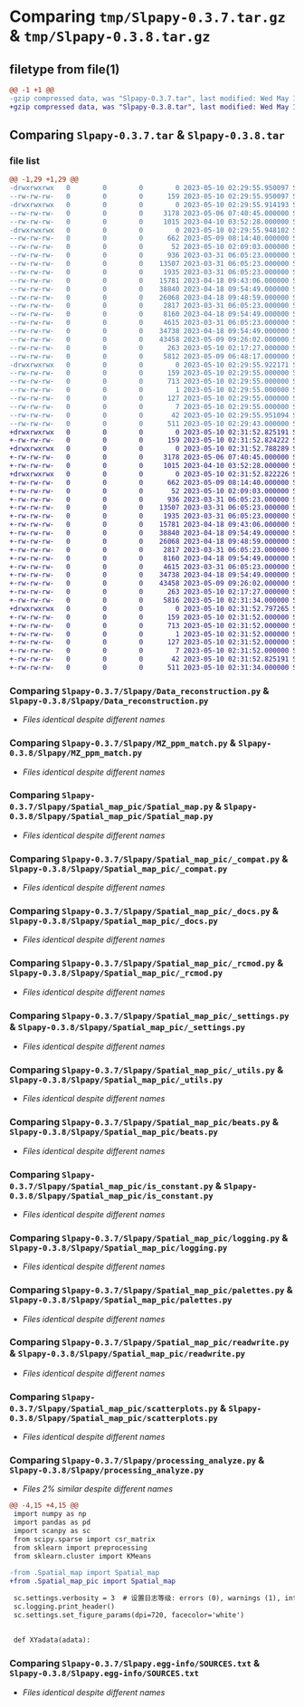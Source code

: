 # Comparing `tmp/Slpapy-0.3.7.tar.gz` & `tmp/Slpapy-0.3.8.tar.gz`

## filetype from file(1)

```diff
@@ -1 +1 @@
-gzip compressed data, was "Slpapy-0.3.7.tar", last modified: Wed May 10 02:29:55 2023, max compression
+gzip compressed data, was "Slpapy-0.3.8.tar", last modified: Wed May 10 02:31:52 2023, max compression
```

## Comparing `Slpapy-0.3.7.tar` & `Slpapy-0.3.8.tar`

### file list

```diff
@@ -1,29 +1,29 @@
-drwxrwxrwx   0        0        0        0 2023-05-10 02:29:55.950097 Slpapy-0.3.7/
--rw-rw-rw-   0        0        0      159 2023-05-10 02:29:55.950097 Slpapy-0.3.7/PKG-INFO
-drwxrwxrwx   0        0        0        0 2023-05-10 02:29:55.914193 Slpapy-0.3.7/Slpapy/
--rw-rw-rw-   0        0        0     3178 2023-05-06 07:40:45.000000 Slpapy-0.3.7/Slpapy/Data_reconstruction.py
--rw-rw-rw-   0        0        0     1015 2023-04-10 03:52:28.000000 Slpapy-0.3.7/Slpapy/MZ_ppm_match.py
-drwxrwxrwx   0        0        0        0 2023-05-10 02:29:55.948102 Slpapy-0.3.7/Slpapy/Spatial_map_pic/
--rw-rw-rw-   0        0        0      662 2023-05-09 08:14:40.000000 Slpapy-0.3.7/Slpapy/Spatial_map_pic/Spatial_map.py
--rw-rw-rw-   0        0        0       52 2023-05-10 02:09:03.000000 Slpapy-0.3.7/Slpapy/Spatial_map_pic/__init__.py
--rw-rw-rw-   0        0        0      936 2023-03-31 06:05:23.000000 Slpapy-0.3.7/Slpapy/Spatial_map_pic/_compat.py
--rw-rw-rw-   0        0        0    13507 2023-03-31 06:05:23.000000 Slpapy-0.3.7/Slpapy/Spatial_map_pic/_docs.py
--rw-rw-rw-   0        0        0     1935 2023-03-31 06:05:23.000000 Slpapy-0.3.7/Slpapy/Spatial_map_pic/_rcmod.py
--rw-rw-rw-   0        0        0    15781 2023-04-18 09:43:06.000000 Slpapy-0.3.7/Slpapy/Spatial_map_pic/_settings.py
--rw-rw-rw-   0        0        0    38840 2023-04-18 09:54:49.000000 Slpapy-0.3.7/Slpapy/Spatial_map_pic/_utils.py
--rw-rw-rw-   0        0        0    26068 2023-04-18 09:48:59.000000 Slpapy-0.3.7/Slpapy/Spatial_map_pic/beats.py
--rw-rw-rw-   0        0        0     2817 2023-03-31 06:05:23.000000 Slpapy-0.3.7/Slpapy/Spatial_map_pic/is_constant.py
--rw-rw-rw-   0        0        0     8160 2023-04-18 09:54:49.000000 Slpapy-0.3.7/Slpapy/Spatial_map_pic/logging.py
--rw-rw-rw-   0        0        0     4615 2023-03-31 06:05:23.000000 Slpapy-0.3.7/Slpapy/Spatial_map_pic/palettes.py
--rw-rw-rw-   0        0        0    34738 2023-04-18 09:54:49.000000 Slpapy-0.3.7/Slpapy/Spatial_map_pic/readwrite.py
--rw-rw-rw-   0        0        0    43458 2023-05-09 09:26:02.000000 Slpapy-0.3.7/Slpapy/Spatial_map_pic/scatterplots.py
--rw-rw-rw-   0        0        0      263 2023-05-10 02:17:27.000000 Slpapy-0.3.7/Slpapy/__init__.py
--rw-rw-rw-   0        0        0     5812 2023-05-09 06:48:17.000000 Slpapy-0.3.7/Slpapy/processing_analyze.py
-drwxrwxrwx   0        0        0        0 2023-05-10 02:29:55.922171 Slpapy-0.3.7/Slpapy.egg-info/
--rw-rw-rw-   0        0        0      159 2023-05-10 02:29:55.000000 Slpapy-0.3.7/Slpapy.egg-info/PKG-INFO
--rw-rw-rw-   0        0        0      713 2023-05-10 02:29:55.000000 Slpapy-0.3.7/Slpapy.egg-info/SOURCES.txt
--rw-rw-rw-   0        0        0        1 2023-05-10 02:29:55.000000 Slpapy-0.3.7/Slpapy.egg-info/dependency_links.txt
--rw-rw-rw-   0        0        0      127 2023-05-10 02:29:55.000000 Slpapy-0.3.7/Slpapy.egg-info/requires.txt
--rw-rw-rw-   0        0        0        7 2023-05-10 02:29:55.000000 Slpapy-0.3.7/Slpapy.egg-info/top_level.txt
--rw-rw-rw-   0        0        0       42 2023-05-10 02:29:55.951094 Slpapy-0.3.7/setup.cfg
--rw-rw-rw-   0        0        0      511 2023-05-10 02:29:43.000000 Slpapy-0.3.7/setup.py
+drwxrwxrwx   0        0        0        0 2023-05-10 02:31:52.825191 Slpapy-0.3.8/
+-rw-rw-rw-   0        0        0      159 2023-05-10 02:31:52.824222 Slpapy-0.3.8/PKG-INFO
+drwxrwxrwx   0        0        0        0 2023-05-10 02:31:52.788289 Slpapy-0.3.8/Slpapy/
+-rw-rw-rw-   0        0        0     3178 2023-05-06 07:40:45.000000 Slpapy-0.3.8/Slpapy/Data_reconstruction.py
+-rw-rw-rw-   0        0        0     1015 2023-04-10 03:52:28.000000 Slpapy-0.3.8/Slpapy/MZ_ppm_match.py
+drwxrwxrwx   0        0        0        0 2023-05-10 02:31:52.822226 Slpapy-0.3.8/Slpapy/Spatial_map_pic/
+-rw-rw-rw-   0        0        0      662 2023-05-09 08:14:40.000000 Slpapy-0.3.8/Slpapy/Spatial_map_pic/Spatial_map.py
+-rw-rw-rw-   0        0        0       52 2023-05-10 02:09:03.000000 Slpapy-0.3.8/Slpapy/Spatial_map_pic/__init__.py
+-rw-rw-rw-   0        0        0      936 2023-03-31 06:05:23.000000 Slpapy-0.3.8/Slpapy/Spatial_map_pic/_compat.py
+-rw-rw-rw-   0        0        0    13507 2023-03-31 06:05:23.000000 Slpapy-0.3.8/Slpapy/Spatial_map_pic/_docs.py
+-rw-rw-rw-   0        0        0     1935 2023-03-31 06:05:23.000000 Slpapy-0.3.8/Slpapy/Spatial_map_pic/_rcmod.py
+-rw-rw-rw-   0        0        0    15781 2023-04-18 09:43:06.000000 Slpapy-0.3.8/Slpapy/Spatial_map_pic/_settings.py
+-rw-rw-rw-   0        0        0    38840 2023-04-18 09:54:49.000000 Slpapy-0.3.8/Slpapy/Spatial_map_pic/_utils.py
+-rw-rw-rw-   0        0        0    26068 2023-04-18 09:48:59.000000 Slpapy-0.3.8/Slpapy/Spatial_map_pic/beats.py
+-rw-rw-rw-   0        0        0     2817 2023-03-31 06:05:23.000000 Slpapy-0.3.8/Slpapy/Spatial_map_pic/is_constant.py
+-rw-rw-rw-   0        0        0     8160 2023-04-18 09:54:49.000000 Slpapy-0.3.8/Slpapy/Spatial_map_pic/logging.py
+-rw-rw-rw-   0        0        0     4615 2023-03-31 06:05:23.000000 Slpapy-0.3.8/Slpapy/Spatial_map_pic/palettes.py
+-rw-rw-rw-   0        0        0    34738 2023-04-18 09:54:49.000000 Slpapy-0.3.8/Slpapy/Spatial_map_pic/readwrite.py
+-rw-rw-rw-   0        0        0    43458 2023-05-09 09:26:02.000000 Slpapy-0.3.8/Slpapy/Spatial_map_pic/scatterplots.py
+-rw-rw-rw-   0        0        0      263 2023-05-10 02:17:27.000000 Slpapy-0.3.8/Slpapy/__init__.py
+-rw-rw-rw-   0        0        0     5816 2023-05-10 02:31:34.000000 Slpapy-0.3.8/Slpapy/processing_analyze.py
+drwxrwxrwx   0        0        0        0 2023-05-10 02:31:52.797265 Slpapy-0.3.8/Slpapy.egg-info/
+-rw-rw-rw-   0        0        0      159 2023-05-10 02:31:52.000000 Slpapy-0.3.8/Slpapy.egg-info/PKG-INFO
+-rw-rw-rw-   0        0        0      713 2023-05-10 02:31:52.000000 Slpapy-0.3.8/Slpapy.egg-info/SOURCES.txt
+-rw-rw-rw-   0        0        0        1 2023-05-10 02:31:52.000000 Slpapy-0.3.8/Slpapy.egg-info/dependency_links.txt
+-rw-rw-rw-   0        0        0      127 2023-05-10 02:31:52.000000 Slpapy-0.3.8/Slpapy.egg-info/requires.txt
+-rw-rw-rw-   0        0        0        7 2023-05-10 02:31:52.000000 Slpapy-0.3.8/Slpapy.egg-info/top_level.txt
+-rw-rw-rw-   0        0        0       42 2023-05-10 02:31:52.825191 Slpapy-0.3.8/setup.cfg
+-rw-rw-rw-   0        0        0      511 2023-05-10 02:31:34.000000 Slpapy-0.3.8/setup.py
```

### Comparing `Slpapy-0.3.7/Slpapy/Data_reconstruction.py` & `Slpapy-0.3.8/Slpapy/Data_reconstruction.py`

 * *Files identical despite different names*

### Comparing `Slpapy-0.3.7/Slpapy/MZ_ppm_match.py` & `Slpapy-0.3.8/Slpapy/MZ_ppm_match.py`

 * *Files identical despite different names*

### Comparing `Slpapy-0.3.7/Slpapy/Spatial_map_pic/Spatial_map.py` & `Slpapy-0.3.8/Slpapy/Spatial_map_pic/Spatial_map.py`

 * *Files identical despite different names*

### Comparing `Slpapy-0.3.7/Slpapy/Spatial_map_pic/_compat.py` & `Slpapy-0.3.8/Slpapy/Spatial_map_pic/_compat.py`

 * *Files identical despite different names*

### Comparing `Slpapy-0.3.7/Slpapy/Spatial_map_pic/_docs.py` & `Slpapy-0.3.8/Slpapy/Spatial_map_pic/_docs.py`

 * *Files identical despite different names*

### Comparing `Slpapy-0.3.7/Slpapy/Spatial_map_pic/_rcmod.py` & `Slpapy-0.3.8/Slpapy/Spatial_map_pic/_rcmod.py`

 * *Files identical despite different names*

### Comparing `Slpapy-0.3.7/Slpapy/Spatial_map_pic/_settings.py` & `Slpapy-0.3.8/Slpapy/Spatial_map_pic/_settings.py`

 * *Files identical despite different names*

### Comparing `Slpapy-0.3.7/Slpapy/Spatial_map_pic/_utils.py` & `Slpapy-0.3.8/Slpapy/Spatial_map_pic/_utils.py`

 * *Files identical despite different names*

### Comparing `Slpapy-0.3.7/Slpapy/Spatial_map_pic/beats.py` & `Slpapy-0.3.8/Slpapy/Spatial_map_pic/beats.py`

 * *Files identical despite different names*

### Comparing `Slpapy-0.3.7/Slpapy/Spatial_map_pic/is_constant.py` & `Slpapy-0.3.8/Slpapy/Spatial_map_pic/is_constant.py`

 * *Files identical despite different names*

### Comparing `Slpapy-0.3.7/Slpapy/Spatial_map_pic/logging.py` & `Slpapy-0.3.8/Slpapy/Spatial_map_pic/logging.py`

 * *Files identical despite different names*

### Comparing `Slpapy-0.3.7/Slpapy/Spatial_map_pic/palettes.py` & `Slpapy-0.3.8/Slpapy/Spatial_map_pic/palettes.py`

 * *Files identical despite different names*

### Comparing `Slpapy-0.3.7/Slpapy/Spatial_map_pic/readwrite.py` & `Slpapy-0.3.8/Slpapy/Spatial_map_pic/readwrite.py`

 * *Files identical despite different names*

### Comparing `Slpapy-0.3.7/Slpapy/Spatial_map_pic/scatterplots.py` & `Slpapy-0.3.8/Slpapy/Spatial_map_pic/scatterplots.py`

 * *Files identical despite different names*

### Comparing `Slpapy-0.3.7/Slpapy/processing_analyze.py` & `Slpapy-0.3.8/Slpapy/processing_analyze.py`

 * *Files 2% similar despite different names*

```diff
@@ -4,15 +4,15 @@
 import numpy as np
 import pandas as pd
 import scanpy as sc
 from scipy.sparse import csr_matrix
 from sklearn import preprocessing
 from sklearn.cluster import KMeans
 
-from .Spatial_map import Spatial_map
+from .Spatial_map_pic import Spatial_map
 
 sc.settings.verbosity = 3  # 设置日志等级: errors (0), warnings (1), info (2), hints (3)
 sc.logging.print_header()
 sc.settings.set_figure_params(dpi=720, facecolor='white')
 
 
 def XYadata(adata):
```

### Comparing `Slpapy-0.3.7/Slpapy.egg-info/SOURCES.txt` & `Slpapy-0.3.8/Slpapy.egg-info/SOURCES.txt`

 * *Files identical despite different names*

